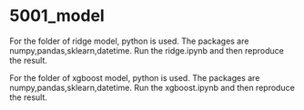 # 5001_model

For the folder of ridge model, python is used. The packages are numpy,pandas,sklearn,datetime.
Run the ridge.ipynb and then reproduce the result.

For the folder of xgboost model, python is used. The packages are numpy,pandas,sklearn,datetime.
Run the xgboost.ipynb and then reproduce the result.
